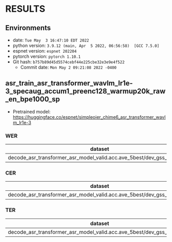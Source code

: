 <!-- Generated by scripts/utils/show_asr_result.sh -->
# RESULTS
## Environments
- date: `Tue May  3 16:47:10 EDT 2022`
- python version: `3.9.12 (main, Apr  5 2022, 06:56:58)  [GCC 7.5.0]`
- espnet version: `espnet 202204`
- pytorch version: `pytorch 1.10.1`
- Git hash: `b757b89d45d5574cebf44e225cbe32e3e9e4f522`
  - Commit date: `Mon May 2 09:21:08 2022 -0400`

## asr_train_asr_transformer_wavlm_lr1e-3_specaug_accum1_preenc128_warmup20k_raw_en_bpe1000_sp
- Pretrained model: https://huggingface.co/espnet/simpleoier_chime6_asr_transformer_wavlm_lr1e-3
### WER

|dataset|Snt|Wrd|Corr|Sub|Del|Ins|Err|S.Err|
|---|---|---|---|---|---|---|---|---|
|decode_asr_transformer_asr_model_valid.acc.ave_5best/dev_gss_multiarray|7437|58881|69.4|20.2|10.4|8.6|39.1|75.8|

### CER

|dataset|Snt|Wrd|Corr|Sub|Del|Ins|Err|S.Err|
|---|---|---|---|---|---|---|---|---|
|decode_asr_transformer_asr_model_valid.acc.ave_5best/dev_gss_multiarray|7437|280767|80.6|7.4|12.0|8.9|28.3|76.6|

### TER

|dataset|Snt|Wrd|Corr|Sub|Del|Ins|Err|S.Err|
|---|---|---|---|---|---|---|---|---|
|decode_asr_transformer_asr_model_valid.acc.ave_5best/dev_gss_multiarray|7437|92680|68.9|17.7|13.4|8.2|39.3|76.6|

